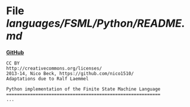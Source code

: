 # File _languages/FSML/Python/README.md_
**[GitHub](https://github.com/softlang/yas/blob/master/languages/FSML/Python/README.md)**
```
CC BY
http://creativecommons.org/licenses/
2013-14, Nico Beck, https://github.com/nico1510/
Adaptations due to Ralf Laemmel

Python implementation of the Finite State Machine Language
==========================================================
...
```
